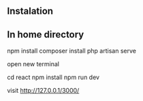 ## Instalation

## In home directory
npm install
composer install
php artisan serve

open new terminal

cd react
npm install
npm run dev

 
visit http://127.0.0.1/3000/
